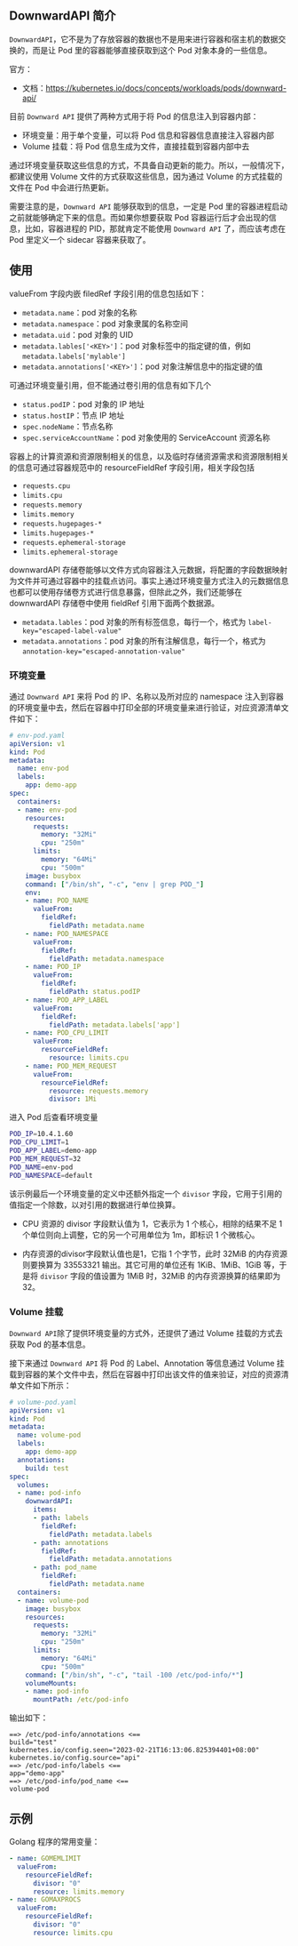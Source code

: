 ## DownwardAPI 简介

`DownwardAPI`，它不是为了存放容器的数据也不是用来进行容器和宿主机的数据交换的，而是让 Pod 里的容器能够直接获取到这个 Pod 对象本身的一些信息。

官方：

- 文档：<https://kubernetes.io/docs/concepts/workloads/pods/downward-api/>

目前 `Downward API` 提供了两种方式用于将 Pod 的信息注入到容器内部：

- 环境变量：用于单个变量，可以将 Pod 信息和容器信息直接注入容器内部
- Volume 挂载：将 Pod 信息生成为文件，直接挂载到容器内部中去

通过环境变量获取这些信息的方式，不具备自动更新的能力。所以，一般情况下，都建议使用 Volume 文件的方式获取这些信息，因为通过 Volume 的方式挂载的文件在 Pod 中会进行热更新。

需要注意的是，`Downward API` 能够获取到的信息，一定是 Pod 里的容器进程启动之前就能够确定下来的信息。而如果你想要获取 Pod 容器运行后才会出现的信息，比如，容器进程的 PID，那就肯定不能使用 `Downward API` 了，而应该考虑在 Pod 里定义一个 sidecar 容器来获取了。

## 使用

valueFrom 字段内嵌 filedRef 字段引用的信息包括如下：

- `metadata.name`：pod 对象的名称
- `metadata.namespace`：pod 对象隶属的名称空间
- `metadata.uid`：pod 对象的 UID
- `metadata.lables['<KEY>']`：pod 对象标签中的指定键的值，例如 `metadata.labels['mylable']`
- `metadata.annotations['<KEY>']`：pod 对象注解信息中的指定键的值

可通过环境变量引用，但不能通过卷引用的信息有如下几个

- `status.podIP`：pod 对象的 IP 地址
- `status.hostIP`：节点 IP 地址
- `spec.nodeName`：节点名称
- `spec.serviceAccountName`：pod 对象使用的 ServiceAccount 资源名称

容器上的计算资源和资源限制相关的信息，以及临时存储资源需求和资源限制相关的信息可通过容器规范中的 resourceFieldRef 字段引用，相关字段包括

- `requests.cpu`
- `limits.cpu`
- `requests.memory`
- `limits.memory`
- `requests.hugepages-*`
- `limits.hugepages-*`
- `requests.ephemeral-storage`
- `limits.ephemeral-storage`

downwardAPI 存储卷能够以文件方式向容器注入元数据，将配置的字段数据映射为文件并可通过容器中的挂载点访问。事实上通过环境变量方式注入的元数据信息也都可以使用存储卷方式进行信息暴露，但除此之外，我们还能够在 downwardAPI 存储卷中使用 fieldRef 引用下面两个数据源。

- `metadata.lables`：pod 对象的所有标签信息，每行一个，格式为 `label-key="escaped-label-value"`
- `metadata.annotations`：pod 对象的所有注解信息，每行一个，格式为 `annotation-key="escaped-annotation-value"`

### 环境变量

通过 `Downward API` 来将 Pod 的 IP、名称以及所对应的 namespace 注入到容器的环境变量中去，然后在容器中打印全部的环境变量来进行验证，对应资源清单文件如下：

```yaml
# env-pod.yaml
apiVersion: v1
kind: Pod
metadata:
  name: env-pod
  labels:
    app: demo-app
spec:
  containers:
  - name: env-pod
    resources:
      requests:
        memory: "32Mi"
        cpu: "250m"
      limits:
        memory: "64Mi"
        cpu: "500m"
    image: busybox
    command: ["/bin/sh", "-c", "env | grep POD_"]
    env:
    - name: POD_NAME
      valueFrom:
        fieldRef:
          fieldPath: metadata.name
    - name: POD_NAMESPACE
      valueFrom:
        fieldRef:
          fieldPath: metadata.namespace
    - name: POD_IP
      valueFrom:
        fieldRef:
          fieldPath: status.podIP
    - name: POD_APP_LABEL
      valueFrom:
        fieldRef:
          fieldPath: metadata.labels['app']
    - name: POD_CPU_LIMIT
      valueFrom:
        resourceFieldRef:
          resource: limits.cpu
    - name: POD_MEM_REQUEST
      valueFrom:
        resourceFieldRef:
          resource: requests.memory
          divisor: 1Mi

```

进入 Pod 后查看环境变量

```bash
POD_IP=10.4.1.60
POD_CPU_LIMIT=1
POD_APP_LABEL=demo-app
POD_MEM_REQUEST=32
POD_NAME=env-pod
POD_NAMESPACE=default
```

该示例最后一个环境变量的定义中还额外指定一个 `divisor` 字段，它用于引用的值指定一个除数，以对引用的数据进行单位换算。

- CPU 资源的 divisor 字段默认值为 1，它表示为 1 个核心，相除的结果不足 1 个单位则向上调整，它的另一个可用单位为 1m，即标识 1 个微核心。

- 内存资源的divisor字段默认值也是1，它指 1 个字节，此时 32MiB 的内存资源则要换算为 33553321 输出。其它可用的单位还有 1KiB、1MiB、1GiB 等，于是将 `divisor` 字段的值设置为 1MiB 时，32MiB 的内存资源换算的结果即为 32。 

### Volume 挂载

`Downward API`除了提供环境变量的方式外，还提供了通过 Volume 挂载的方式去获取 Pod 的基本信息。

接下来通过 `Downward API` 将 Pod 的 Label、Annotation 等信息通过 Volume 挂载到容器的某个文件中去，然后在容器中打印出该文件的值来验证，对应的资源清单文件如下所示：

```yaml
# volume-pod.yaml
apiVersion: v1
kind: Pod
metadata:
  name: volume-pod
  labels:
    app: demo-app
  annotations:
    build: test
spec:
  volumes:
  - name: pod-info
    downwardAPI:
      items:
      - path: labels
        fieldRef:
          fieldPath: metadata.labels
      - path: annotations
        fieldRef:
          fieldPath: metadata.annotations
      - path: pod_name
        fieldRef:
          fieldPath: metadata.name
  containers:
  - name: volume-pod
    image: busybox
    resources:
      requests:
        memory: "32Mi"
        cpu: "250m"
      limits:
        memory: "64Mi"
        cpu: "500m"
    command: ["/bin/sh", "-c", "tail -100 /etc/pod-info/*"]
    volumeMounts:
    - name: pod-info
      mountPath: /etc/pod-info

```

输出如下：

```
==> /etc/pod-info/annotations <==
build="test"
kubernetes.io/config.seen="2023-02-21T16:13:06.825394401+08:00"
kubernetes.io/config.source="api"
==> /etc/pod-info/labels <==
app="demo-app"
==> /etc/pod-info/pod_name <==
volume-pod
```

## 示例

Golang 程序的常用变量：

```yaml
- name: GOMEMLIMIT
  valueFrom:
    resourceFieldRef:
      divisor: "0"
      resource: limits.memory
- name: GOMAXPROCS
  valueFrom:
    resourceFieldRef:
      divisor: "0"
      resource: limits.cpu
```


